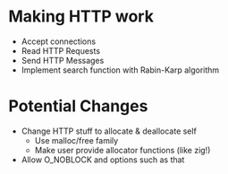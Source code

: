 # Making HTTP work
- Accept connections
- Read HTTP Requests
- Send HTTP Messages
- Implement search function with Rabin-Karp algorithm 

# Potential Changes
- Change HTTP stuff to allocate & deallocate self
    - Use malloc/free family
    - Make user provide allocator functions (like zig!)
- Allow O_NOBLOCK and options such as that
